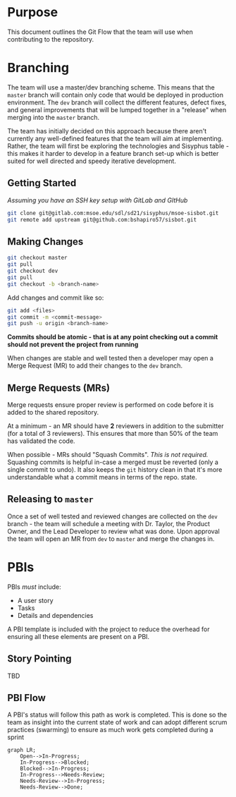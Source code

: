 # Purpose

This document outlines the Git Flow that the team will use when contributing to the repository.

# Branching

The team will use a master/dev branching scheme. This means that the `master` branch will contain only code that would be deployed in production environment. The `dev` branch will collect the different features, defect fixes, and general improvements that will be lumped together in a "release" when merging into the `master` branch.

The team has initially decided on this approach because there aren't currently any well-defined features that the team will aim at implementing. Rather, the team will first be exploring the technologies and Sisyphus table - this makes it harder to develop in a feature branch set-up which is better suited for well directed and speedy iterative development.

## Getting Started

*Assuming you have an SSH key setup with GitLab and GItHub*
```bash
git clone git@gitlab.com:msoe.edu/sdl/sd21/sisyphus/msoe-sisbot.git
git remote add upstream git@github.com:bshapiro57/sisbot.git
```

## Making Changes

```bash
git checkout master
git pull
git checkout dev
git pull
git checkout -b <branch-name>
```

Add changes and commit like so:

```bash
git add <files>
git commit -m <commit-message>
git push -u origin <branch-name>
```

**Commits should be atomic - that is at any point checking out a commit should not prevent the project from running**

When changes are stable and well tested then a developer may open a Merge Request (MR) to add their changes to the `dev` branch.

## Merge Requests (MRs)

Merge requests ensure proper review is performed on code before it is added to the shared repository.

At a minimum - an MR should have **2** reviewers in addition to the submitter (for a total of 3 reviewers). This ensures that more than 50% of the team has validated the code.

When possible - MRs should "Squash Commits". *This is not required.* Squashing commits is helpful in-case a merged must be reverted (only a single commit to undo). It also keeps the `git` history clean in that it's more understandable what a commit means in terms of the repo. state.

## Releasing to `master`

Once a set of well tested and reviewed changes are collected on the `dev` branch - the team will schedule a meeting with Dr. Taylor, the Product Owner, and the Lead Developer to review what was done. Upon approval the team will open an MR from `dev` to `master` and merge the changes in.

# PBIs

PBIs *must* include:
* A user story
* Tasks
* Details and dependencies

A PBI template is included with the project to reduce the overhead for ensuring all these elements are present on a PBI.

## Story Pointing

TBD

## PBI Flow

A PBI's status will follow this path as work is completed. This is done so the team as insight into the current state of work and can adopt different scrum practices (swarming) to ensure as much work gets completed during a sprint

```mermaid
graph LR;
    Open-->In-Progress;
    In-Progress-->Blocked;
    Blocked-->In-Progress;
    In-Progress-->Needs-Review;
    Needs-Review-->In-Progress;
    Needs-Review-->Done;
```
